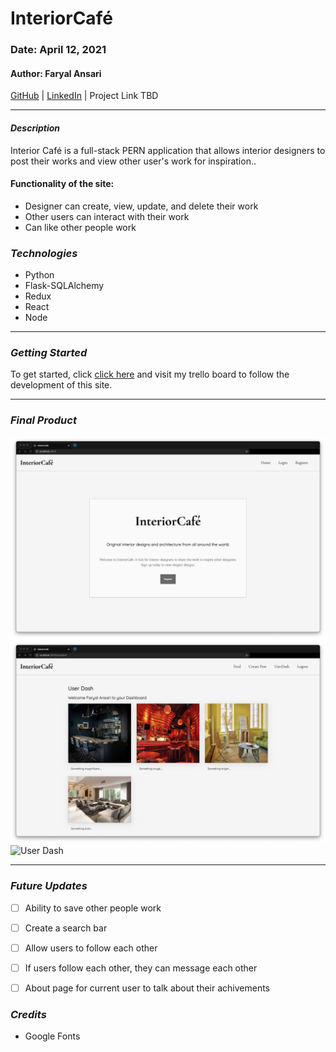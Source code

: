 # InteriorCafé

### Date: April 12, 2021

#### Author: Faryal Ansari

[GitHub](https://github.com/f-ansari) | 
[LinkedIn](https://www.linkedin.com/in/faryal-a-43505b154/) |
Project Link TBD

***

#### ***Description***

Interior Café is a full-stack PERN application that allows interior designers to post their works and view other user's work for inspiration..

#### Functionality of the site: 
  * Designer can create, view, update, and delete their work
  * Other users can interact with their work 
  * Can like other people work


### ***Technologies***

* Python
* Flask-SQLAlchemy
* Redux
* React
* Node

***

### ***Getting Started***

To get started, click [click here](https://trello.com/b/LIRIWtwm/interior-caf%C3%A9) and visit my trello board to follow the development of this site.

***

### ***Final Product***

![Homepage](/assets/homepage.png)
![User Dash](/assets/userdash.png)
![User Dash](/assets/feed.png)

***

### ***Future Updates***

- [ ] Ability to save other people work
- [ ] Create a search bar
- [ ] Allow users to follow each other 
- [ ] If users follow each other, they can message each other
- [ ] About page for current user to talk about their achivements


### ***Credits***
  - Google Fonts